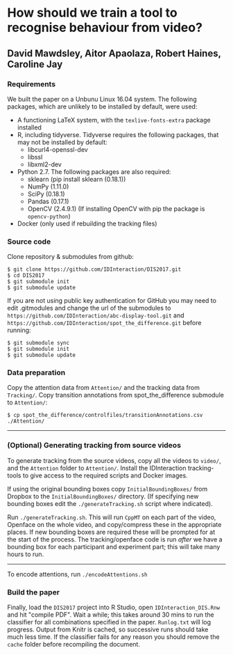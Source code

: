 # How should we train a tool to recognise behaviour from video?
## David Mawdsley, Aitor Apaolaza, Robert Haines, Caroline Jay


### Requirements

We built the paper on a Unbunu Linux 16.04 system.  The following packages, which  are unlikely to be installed by default, were used:

* A functioning LaTeX system, with the `texlive-fonts-extra` package installed
* R, including tidyverse. Tidyverse requires the following packages, that may not be installed by default:
  + libcurl4-openssl-dev
  + libssl
  + libxml2-dev
* Python 2.7. The following packages are also required:
  + sklearn (pip install sklearn (0.18.1))
  + NumPy (1.11.0)
  + SciPy (0.18.1)
  + Pandas (0.17.1)
  + OpenCV (2.4.9.1) (If installing OpenCV with pip the package is `opencv-python`)
* Docker (only used if rebuilding the tracking files)

### Source code

Clone repository & submodules from github:
```shell
$ git clone https://github.com/IDInteraction/DIS2017.git
$ cd DIS2017
$ git submodule init
$ git submodule update
```

If you are not using public key authentication for GitHub you may need to edit
.gitmodules and change the url of the submodules to
`https://github.com/IDInteraction/abc-display-tool.git` and `https://github.com/IDInteraction/spot_the_difference.git`  before running:
```shell
$ git submodule sync
$ git submodule init
$ git submodule update
```

### Data preparation

Copy the attention data from `Attention/` and the tracking data from `Tracking/`. Copy transition annotations from spot_the_difference submodule to `Attention/`:
```shell
$ cp spot_the_difference/controlfiles/transitionAnnotations.csv ./Attention/
```
----------------

### (Optional) Generating tracking from source videos 

To generate tracking from the source videos, copy all the videos to `video/`, and the `Attention` folder to `Attention/`. Install the IDInteraction tracking-tools to give access to the required scripts and Docker images.

If using the original bounding boxes copy `InitialBoundingBoxes/` from Dropbox to the `InitialBoundingBoxes/` directory. (If specifying new bounding boxes edit the `./generateTracking.sh` script where indicated).

Run `./generateTracking.sh`. This will run `CppMT` on each part of the video, Openface on the whole video, and copy/compress these in the appropriate places. If new bounding boxes are required these will be prompted for at the start of the process. The tracking/openface code is run *after* we have a bounding box for each participant and experiment part; this will take many hours to run.


----------------------

To encode attentions, run `./encodeAttentions.sh`

### Build the paper

Finally, load the `DIS2017` project into R Studio, open `IDInteraction_DIS.Rnw` and hit "compile PDF". Wait a while; this takes around 30 mins to run the classifier for all combinations specified in the paper. `Runlog.txt` will log progress.  Output from Knitr is cached, so successive runs should take much less time.  If the classifier fails for any reason you should remove the `cache` folder before recompiling the document.
